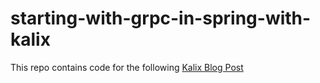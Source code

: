 # starting-with-grpc-in-spring-with-kalix

This repo contains code for the following [Kalix Blog Post](https://www.kalix.io/blog/starting-with-grpc-in-spring-with-kalix)
